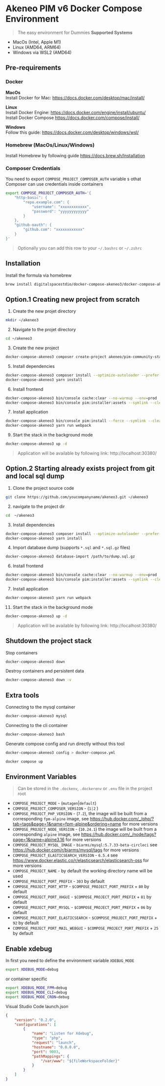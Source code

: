 # Akeneo PIM v6 Docker Compose Environment
> The easy environment for Dummies
**Supported Systems**
* MacOs (Intel, Apple M1)
* Linux (AMD64, ARM64)
* Windows via WSL2 (AMD64)

## Pre-requirements
### Docker
**MacOs**  
Install Docker for Mac: https://docs.docker.com/desktop/mac/install/  

**Linux**  
Install Docker Engine: https://docs.docker.com/engine/install/ubuntu/  
Install Docker Compose https://docs.docker.com/compose/install/  

**Windows**  
Follow this guide: https://docs.docker.com/desktop/windows/wsl/  

### Homebrew (MacOs/Linux/Windows)
Install Homebrew by following guide https://docs.brew.sh/Installation

### Composer Credentials
You need to export `COMPOSE_PROJECT_COMPOSER_AUTH` variable s othat Composer can use credentials inside containers
```bash
export COMPOSE_PROJECT_COMPOSER_AUTH='{
    "http-basic": {
        "repo.example.com": {
            "username": "xxxxxxxxxxxx",
            "password": "yyyyyyyyyyyy"
        }
    },
    "github-oauth": {
        "github.com": "xxxxxxxxxxxx"
    }
}'
```
> Optionally you can add this row to your `~/.bashrc` or `~/.zshrc`


## Installation
Install the formula via homebrew
```bash
brew install digitalspacestdio/docker-compose-akeneo3/docker-compose-akeneo3
```

## Option.1 Creating new project from scratch

1. Create the new projet directory
```bash
mkdir ~/akeneo3
```

2. Navigate to the projet directory
```bash
cd ~/akeneo3
```

3. Create the new project
```bash
docker-compose-akeneo3 composer create-project akeneo/pim-community-standard /var/www "3.2.*@stable"
```

5. Install dependencies
```bash
docker-compose-akeneo3 composer install --optimize-autoloader --prefer-dist --no-interaction
docker-compose-akeneo3 yarn install
```

6. Install frontend
```bash
docker-compose-akeneo3 bin/console cache:clear --no-warmup --env=prod
docker-compose-akeneo3 bin/console pim:installer:assets --symlink --clean --env=prod
```

7. Install application
```bash
docker-compose-akeneo3 bin/console pim:install --force --symlink --clean --env=prod
docker-compose-akeneo3 yarn run webpack
```

9. Start the stack in the background mode
```bash
docker-compose-akeneo3 up -d
```

> Application will be available by following link: http://localhost:30380/

## Option.2 Starting already exists project from git and local sql dump

1. Clone the project source code

```bash
git clone https://github.com/youcompanyname/akeneo3.git ~/akeneo3
```

2. navigate to the project dir
```bash
cd  ~/akeneo3
```

3. Install dependencies
```bash
docker-compose-akeneo3 composer install --optimize-autoloader --prefer-dist --no-interaction
docker-compose-akeneo3 yarn install
```

4. Import database dump (supports `*.sql` and `*.sql.gz` files)
```bash
docker-compose-akeneo3 database-import /path/to/dump.sql.gz
```

6. Install frontend
```bash
docker-compose-akeneo3 bin/console cache:clear --no-warmup --env=prod
docker-compose-akeneo3 bin/console pim:installer:assets --symlink --clean --env=prod
```

7. Install application
```bash
docker-compose-akeneo3 yarn run webpack
```

11. Start the stack in the background mode
```bash
docker-compose-akeneo3 up -d
```

> Application will be available by following link: http://localhost:30380/

## Shutdown the project stack

Stop containers
```bash
docker-compose-akeneo3 down
```

Destroy containers and persistent data
```bash
docker-compose-akeneo3 down -v
```

## Extra tools

Connecting to the mysql container
```bash
docker-compose-akeneo3 mysql
```

Connecting to the cli container
```bash
docker-compose-akeneo3 bash
```

Generate compose config and run directly without this tool
```bash
docker-compose-akeneo3 config > docker-compose.yml
```
```bash
docker compose up
```

## Environment Variables
> Can be stored in the `.dockenv`, `.dockerenv` or `.env` file in the project root
* `COMPOSE_PROJECT_MODE` - (`mutagen`|`default`)
* `COMPOSE_PROJECT_COMPOSER_VERSION` - (`1|2` )
* `COMPOSE_PROJECT_PHP_VERSION` - (`7.2`), the image will be built from a corresponding `fpm-alpine` image, see https://hub.docker.com/_/php/?tab=tags&page=1&name=fpm-alpine&ordering=name for more versions
* `COMPOSE_PROJECT_NODE_VERSION` - (`10.24.1`) the image will be built from a corresponding `alpine` image, see https://hub.docker.com/_/node/tags?page=1&name=alpine3.16 for more versions
* `COMPOSE_PROJECT_MYSQL_IMAGE` - `biarms/mysql:5.7.33-beta-circleci` see https://hub.docker.com/r/biarms/mysql/tags for more versions
* `COMPOSE_PROJECT_ELASTICSEARCH_VERSION` - `6.5.4` see https://www.docker.elastic.co/r/elasticsearch/elasticsearch-oss for more versions
* `COMPOSE_PROJECT_NAME` - by default the working directory name will be used
* `COMPOSE_PROJECT_PORT_PREFIX` - `303` by default
* `COMPOSE_PROJECT_PORT_HTTP` - `$COMPOSE_PROJECT_PORT_PREFIX` + `80` by default
* `COMPOSE_PROJECT_PORT_XHGUI` - `$COMPOSE_PROJECT_PORT_PREFIX` + `81` by default
* `COMPOSE_PROJECT_PORT_MYSQL` - `$COMPOSE_PROJECT_PORT_PREFIX` + `06` by default
* `COMPOSE_PROJECT_PORT_ELASTICSEARCH` - `$COMPOSE_PROJECT_PORT_PREFIX` + `92` by default
* `COMPOSE_PROJECT_PORT_MAIL_WEBGUI` - `$COMPOSE_PROJECT_PORT_PREFIX` + `25` by default

## Enable xdebug
In first you need to define the environment variable `XDEBUG_MODE`
```bash
export XDEBUG_MODE=debug
```
or container specific 
```bash
export XDEBUG_MODE_FPM=debug
export XDEBUG_MODE_CLI=debug
export XDEBUG_MODE_CRON=debug
```

Visual Studio Code launch.json
```json
{
    "version": "0.2.0",
    "configurations": [
        {
            "name": "Listen for Xdebug",
            "type": "php",
            "request": "launch",
            "hostname": "0.0.0.0",
            "port": 9003,
            "pathMappings": {
                "/var/www": "${fileWorkspaceFolder}"
            }
        }
    ]
}
```